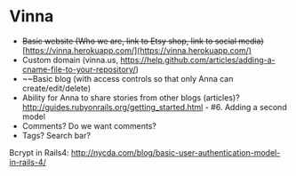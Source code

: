 Vinna
=====

* ~~Basic website (Who we are, link to Etsy shop, link to social media)~~ [https://vinna.herokuapp.com/](https://vinna.herokuapp.com/)
* Custom domain (vinna.us, https://help.github.com/articles/adding-a-cname-file-to-your-repository/)  
* ~~Basic blog (with access controls so that only Anna can create/edit/delete)
* Ability for Anna to share stories from other blogs (articles)? http://guides.rubyonrails.org/getting_started.html - #6. Adding a second model
* Comments? Do we want comments? 
* Tags? Search bar? 

Bcrypt in Rails4: http://nycda.com/blog/basic-user-authentication-model-in-rails-4/